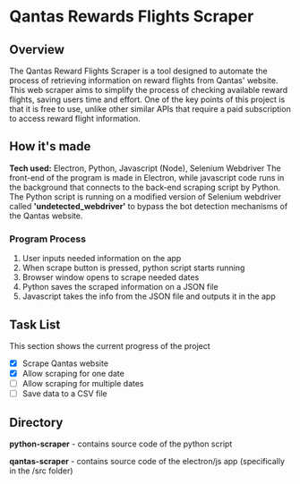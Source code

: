 # Qantas Rewards Flights Scraper
## Overview
The Qantas Reward Flights Scraper is a tool designed to automate the process of retrieving information on reward flights from Qantas' website. This web scraper aims to simplify the process of checking available reward flights, saving users time and effort. One of the key points of this project is that it is free to use, unlike other similar APIs that require a paid subscription to access reward flight information.

## How it's made
**Tech used:** Electron, Python, Javascript (Node), Selenium Webdriver
The front-end of the program is made in Electron, while javascript code runs in the background that connects to the back-end scraping script by Python. The Python script is running on a modified version of Selenium webdriver called **'undetected_webdriver'** to bypass the bot detection mechanisms of the Qantas website.

### Program Process
1. User inputs needed information on the app
2. When scrape button is pressed, python script starts running
3. Browser window opens to scrape needed dates
4. Python saves the scraped information on a JSON file
5. Javascript takes the info from the JSON file and outputs it in the app

## Task List
This section shows the current progress of the project
- [x] Scrape Qantas website
- [x] Allow scraping for one date
- [ ] Allow scraping for multiple dates
- [ ] Save data to a CSV file

## Directory
**python-scraper** - contains source code of the python script

**qantas-scraper** - contains source code of the electron/js app (specifically in the /src folder)
